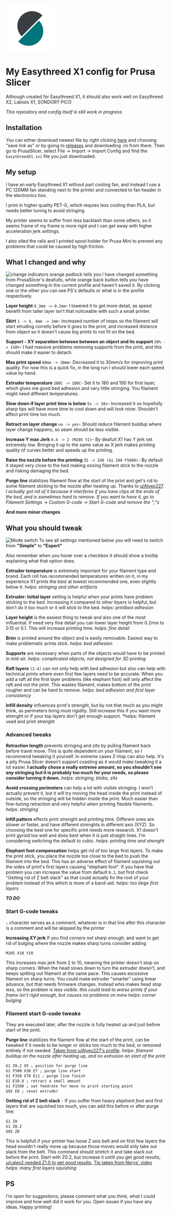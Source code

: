 ![PrusaSlicer logo](https://github.com/prusa3d/PrusaSlicer/raw/master/resources/icons/PrusaSlicer.png)

# My Easythreed X1 config for Prusa Slicer
Although created for Easythreed X1, it should also work well on Easythreed X2, Labists X1, SONDORY PICO

*This repository and config itself is still work in progress*

## Installation
You can either download newest file by right clicking [here](https://raw.githubusercontent.com/JacekJagosz/Easythreed-X1-PrusaSlicer-config/master/EasythreedX1.ini) and choosing "save link as" or by going to [releases](https://github.com/JacekJagosz/Easythreed-X1-PrusaSlicer-config/releases) and downloading .ini from there.
Then go to PrusaSlicer, select File -> Import -> Import Config and find the `EasythreedX1.ini` file you just downloaded.

## My setup
I have an early Easythreed X1 without part cooling fan, and instead I use a PC 120MM fan standing next to the printer and connected to fan header in the electronics box.

I print in higher quality PET-G, which requies less cooling than PLA, but needs better tuning to avoid stringing.

My printer seems to suffer from less backlash than some others, so it seems frame of my frame is more rigid and I can get away with higher acceleration jerk settings.

I also oiled the rails and I printed spool holder for Prusa Mini to prevent any problems that could be caused by high friction.

## What I changed and why

![change indicators](https://user-images.githubusercontent.com/28653965/94260450-7da99400-ff30-11ea-8a84-9109ff72eb5a.png) orange padlock tells you I have changed something from PrusaSlicer's deafults, while orange back button tells you have changed something in the current profile and haven't saved it. By clicking one or the other you can see PS's defaults or what is in the profile respectively.

**Layer height** `0.3mm -> 0.2mm`- I lowered it to get more detail, as speed benefit from taller layer isn't that noticeable with such a small printer.

**Skirt** `1 -> 4, 6mm -> 2mm`- increased number of loops so the filament will start etruding corretly before it goes to the print, and increased distance from object so it doesn't cause big prints to not fit on the bed.

**Support - XY separation between between an object and its support** `50% -> 150%`- I had massive problems removing supports from the print, and this should make it easier to detach.

**Max print speed** `80mm -> 30mm`- Decreased it to 30mm/s for improving print quality. For now this is a quick fix, in the long run I should lower each speed value by hand.

**Extruder temperature** `200C -> 180C`- Set it to 180 and 190 for first layer, which gives me good bed adhesion and very little stringing. You filament might need different temperatures.

**Slow down if layer print time is below** `5s -> 10s`- Increased it so hopefully sharp tips will have more time to cool down and will look nicer. Shouldn't affect print time too much.

**Retract on layer change** `no -> yes`- Should reduce filament buildup where layer change happens, so seam should be less visible.

**Increase Y max Jerk** `0.4 -> 2 (M205 Y2)`- By deafult X1 has Y jerk set extremely low. Bringing it up to the same value as X jerk makes printing quality of curves better and speeds up the printing.

**Raise the nozzle before the printing** `Z5 -> Z40 (G1 Z40 F5000)`- By default it stayed very close to the bed making oozing filament stick to the nozzle and risking damaging the bed.

**Purge line** stabilizes filament flow at the start of the print and get's rid to some filament sticking to the nozzle after heating up. Thanks to [u/Alyex227](https://www.reddit.com/r/EasyThreeD/comments/i7r90j/backlash_fix_easythreed_x1_mini_marlin_20_files/). *I actually got rid of it because it interferes if you have clips at the ends of the bed, and is sometimes hard to remove. If you want to have it, go to Filament Settings -> Custom G-code -> Start G-code and remove the ";"s*

**And more minor changes**

## What you should tweak
![Mode switch](https://user-images.githubusercontent.com/28653965/94261311-ef361200-ff31-11ea-838e-6a9f6e857373.png) To see all settings mentioned below you will need to switch from **"Simple"** to **"Expert"**

Also remember when you hover over a checkbox it should show a tooltip explaining what that option does.

**Extruder temperature** is extremely important for your filament type and brand. Each roll has recommended temperatures written on it, in my experience X1 prints the best at lowest recommended one, even slightly below it. *helps: stringing and other artifacts*

**Extruder: Initial layer** setting is helpful when your prints have problem sticking to the bed. Increasing it compared to *other layers* is helpful, but don't do it too much or it will stick to the bed. *helps: printbed adhesion*

**Layer height** is the easiest thing to tweak and also one of the most influential. If need very fine detail you can lower layer height from 0.2mm to 0.15 or 0.1. This will increase printing time. *helps: fine detail*

**Brim** is printed around the object and is easily removable. Easiest way to make problematic prints stick. *helps: bed adhesion*

**Supports** are necessary when parts of the objects would have to be printed in mid-air. *helps: complicated objects, not designed for 3D printing*

**Raft layers** `(2-4)` can not only help with bed adhesion but also can help with technical prints where even first few layers need to be accurate. When you add a raft all the first layer problems (like elephant foot) will only affect the raft and not the print. This wastes filament, makes bottom of the print rougher and can be hard to remove. *helps: bed adhesion and first layer consistency*

**Infill density** influences print's strenght, but by not that much as you might think, as perimeters bring most rigidity. Still increase this if you want more strenght or if your top layers don't get enough support. *helps: filament used and print strenght

### Advanced tweaks

**Retraction length** prevents stringing and zits by pulling filament back before travel move. This is quite dependent on your filament, so I recommend tweaking it yourself. In extreme cases Z-Hop can also help. It's a pity Prusa Slicer doesn't support coasting as it would make tweaking it a lot easier. **I actually chose a really extreme amount, so you shouldn't see any stringing but it is probably too much for your needs, so please consider turning it down.** *helps: stringing, blobs, zits*

**Avoid crossing perimeters** can help a lot with visible stringing. I won't actually prevent it, but it will try moving the head inside the print instead of outside, so the stringing will be hidden inside the print. Much easier than fine-tuning retraction and very helpful when printing flexible filaments. *helps: stringing*

**Infill pattern** effects print strenght and printing time. Different ones are slower or faster, and have different strenghts in different axis (XYZ). So choosing the best one for specific print needs more research. X1 doesn't print gyroid too well and does best when it is just straight lines. I'm considering switching the default to cubic. *helps: printing time and strenght*

**Elephant foot compensation** helps get rid of too large first layers. To make the print stick, you place the nozzle too close to the bed to push the filament into the bed. This has an adverse effect of filament squishing out the sides of print's first layers causing "elephant foot". If you have that problem you can increase the value from default `0.2`, but first check "Getting rid of Z belt slack" as that could actually fix the root of your problem instead of this which is more of a band-aid. *helps: too large first layers*

***TO DO***

### Start G-code tweaks
`;` character serves as a comment, whatever is in that line after this character is a comment and will be skipped by the printer

**Increasing XY jerk** If you find *corners not sharp enough*, and want to get rid of bulging where the nozzle makes sharp turns consider adding
```
M205 X10 Y10
```
This increases max jerk from 2 to 10, meaning the printer doesn't stop on sharp corners. 
When the head slows down to turn the extruder doesn't, and keeps spitting out filament at the same pace. This causes excessive filament on sharp turns. 
You could make extruder "smarter" using linear advance, but that needs firmware changes. Instead whis makes head stop less, so the problem is less visible.
*this could lead to worse prints if your frame isn't rigid enough, but causes no problems on mine* *helps: corner bulging*

### Filament start G-code tweaks
They are executed later, after the nozzle is fully heated up and just before start of the print.

**Purge line** stabilizes the filament flow at the start of the print, can be tweaked if it needs to be longer or sticks too much to the bed, or removed entirely if not needed. [Taken from u/Alyex227's profile](https://www.reddit.com/r/EasyThreeD/comments/i7r90j/backlash_fix_easythreed_x1_mini_marlin_20_files/). *helps: filament buildup on the nozzle after heating up, and no extrusion on start of the print*
```
G1 Z0.2 X5 ; position for purge line
G1 F500 X30 E7 ; purge line start
G1 F350 X70 E11 ; purge line finish
G1 E10.8 ; retract a small amount
G1 F1500 ; set feedrate for move to print starting point
G92 E0 ; reset extruder
```

**Getting rid of Z belt slack** - If you suffer from heavy *elephant foot* and first layers that are squished too much, you can add this before or after purge line:
```
G1 Z0
G1 Z0.2
G92 Z0
```
This is helpfull if your printer has loose Z axis belt and on first few layers the head wouldn't really move up because those moves would only take out slack from the belt. This command should stretch it and take slack out before the print. Start with Z0.2, but increase it untill you get good results, [u/calex2 needed Z1.0 to get good results.](https://www.reddit.com/r/EasyThreeD/comments/izu3lz/prusaslicer_profile_for_x1_extensive_explanation/g7ihmh0/) [Tip taken from Nerys' video](https://www.youtube.com/watch?v=IyCipO-2HYU) *helps: many first layers squishing*

## PS
I'm open for suggestions, please comment what you think, what I could improve and how well did it work for you. Open issues if you have any ideas.
Happy printing!
